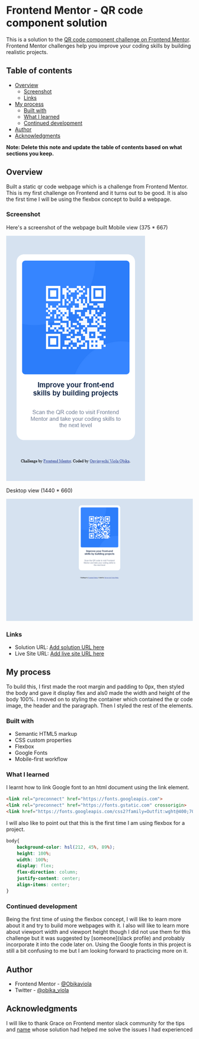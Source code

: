 # Frontend Mentor - QR code component solution

This is a solution to the [QR code component challenge on Frontend Mentor](https://www.frontendmentor.io/challenges/qr-code-component-iux_sIO_H). Frontend Mentor challenges help you improve your coding skills by building realistic projects. 

## Table of contents

- [Overview](#overview)
  - [Screenshot](#screenshot)
  - [Links](#links)
- [My process](#my-process)
  - [Built with](#built-with)
  - [What I learned](#what-i-learned)
  - [Continued development](#continued-development)
- [Author](#author)
- [Acknowledgments](#acknowledgments)

**Note: Delete this note and update the table of contents based on what sections you keep.**

## Overview

Built a static qr code webpage which is a challenge from Frontend Mentor. This is my first challenge on Frontend and it turns out to be good. It is also the first time I will be using the flexbox concept to build a webpage.

### Screenshot

Here's a screenshot of the webpage built 
Mobile view (375 * 667)

![Mobile-preview](images/mobile-preview-screenshot.png)

Desktop view (1440 * 660)

![desktop-preview](images/desktop-preview-screenshot.png)

### Links

- Solution URL: [Add solution URL here](https://your-solution-url.com)
- Live Site URL: [Add live site URL here](https://your-live-site-url.com)

## My process
To build this, I first made the root margin and padding to 0px, then styled the body and gave it display flex and als0 made the width and height of the body 100%. I moved on to styling the container which contained the qr code image, the header and the paragraph. Then I styled the rest of the elements.

### Built with

- Semantic HTML5 markup
- CSS custom properties
- Flexbox
- Google Fonts
- Mobile-first workflow 

### What I learned

I learnt how to link Google font to an html document using the link element.

```html
<link rel="preconnect" href="https://fonts.googleapis.com">
<link rel="preconnect" href="https://fonts.gstatic.com" crossorigin>
<link href="https://fonts.googleapis.com/css2?family=Outfit:wght@400;700&display=swap" rel="stylesheet">
```

I will also like to point out that this is the first time I am using flexbox for a project.

```css
body{
    background-color: hsl(212, 45%, 89%);
    height: 100%;
    width: 100%;
    display: flex;
    flex-direction: column;
    justify-content: center;
    align-items: center;
}
```

### Continued development

Being the first time of using the flexbox concept, I will like to learn more about it and try to build more webpages with it. I also will like to learn more about viewport width and viewport height though I did not use them for this challenge but it was suggested by [someone](slack profile) and probably incorporate it into the code later on. Using the Google fonts in this project is still a bit confusing to me but I am looking forward to practicing more on it.

## Author

- Frontend Mentor - [@Obikaviola](https://www.frontendmentor.io/profile/Obikaviola)
- Twitter - [@obika_viola](https://www.twitter.com/obika_viola)

## Acknowledgments

I will like to thank Grace on Frontend mentor slack community for the tips and [name]() whose solution had helped me solve the issues I had experienced 
